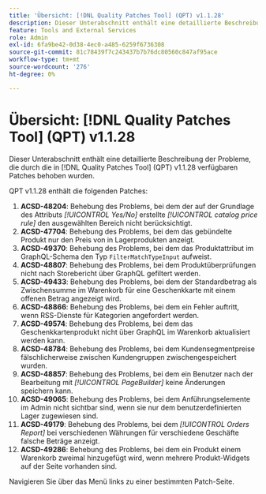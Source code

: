 ```yaml
---
title: 'Übersicht: [!DNL Quality Patches Tool] (QPT) v1.1.28'
description: Dieser Unterabschnitt enthält eine detaillierte Beschreibung der Probleme, die durch die in [!DNL Quality Patches Tool]  (QPT) v1.1.28 verfügbaren Patches behoben wurden.
feature: Tools and External Services
role: Admin
exl-id: 6fa9be42-0d38-4ec0-a485-6259f6736308
source-git-commit: 81c78439f7c243437b7b76dc80560c847af95ace
workflow-type: tm+mt
source-wordcount: '276'
ht-degree: 0%

---
```


# Übersicht: [!DNL Quality Patches Tool] (QPT) v1.1.28

Dieser Unterabschnitt enthält eine detaillierte Beschreibung der Probleme, die durch die in [!DNL Quality Patches Tool] (QPT) v1.1.28 verfügbaren Patches behoben wurden.

QPT v1.1.28 enthält die folgenden Patches:

1. **ACSD-48204**: Behebung des Problems, bei dem der auf der Grundlage des Attributs *[!UICONTROL Yes/No]* erstellte *[!UICONTROL catalog price rule]* den ausgewählten Bereich nicht berücksichtigt.
1. **ACSD-47704**: Behebung des Problems, bei dem das gebündelte Produkt nur den Preis von in Lagerprodukten anzeigt.
1. **ACSD-49370**: Behebung des Problems, bei dem das Produktattribut im GraphQL-Schema den Typ `FilterMatchTypeInput` aufweist.
1. **ACSD-48807**: Behebung des Problems, bei dem Produktüberprüfungen nicht nach Storebericht über GraphQL gefiltert werden.
1. **ACSD-49433**: Behebung des Problems, bei dem der Standardbetrag als Zwischensumme im Warenkorb für eine Geschenkkarte mit einem offenen Betrag angezeigt wird.
1. **ACSD-48866**: Behebung des Problems, bei dem ein Fehler auftritt, wenn RSS-Dienste für Kategorien angefordert werden.
1. **ACSD-49574**: Behebung des Problems, bei dem das Geschenkkartenprodukt nicht über GraphQL im Warenkorb aktualisiert werden kann.
1. **ACSD-48784**: Behebung des Problems, bei dem Kundensegmentpreise fälschlicherweise zwischen Kundengruppen zwischengespeichert wurden.
1. **ACSD-48857**: Behebung des Problems, bei dem ein Benutzer nach der Bearbeitung mit *[!UICONTROL PageBuilder]* keine Änderungen speichern kann.
1. **ACSD-49065**: Behebung des Problems, bei dem Anführungselemente im Admin nicht sichtbar sind, wenn sie nur dem benutzerdefinierten Lager zugewiesen sind.
1. **ACSD-49179**: Behebung des Problems, bei dem *[!UICONTROL Orders Report]* bei verschiedenen Währungen für verschiedene Geschäfte falsche Beträge anzeigt.
1. **ACSD-49286**: Behebung des Problems, bei dem ein Produkt einem Warenkorb zweimal hinzugefügt wird, wenn mehrere Produkt-Widgets auf der Seite vorhanden sind.

Navigieren Sie über das Menü links zu einer bestimmten Patch-Seite.
